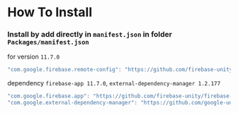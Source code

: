 # How To Install

### Install by add directly in `manifest.json` in folder `Packages/manifest.json`

for version `11.7.0`
```csharp
"com.google.firebase.remote-config": "https://github.com/firebase-unity/firebase-remote-config.git#11.7.0",
```


dependency `firebase-app 11.7.0`, `external-dependency-manager 1.2.177`
```csharp
"com.google.firebase.app": "https://github.com/firebase-unity/firebase-app.git#11.7.0",
"com.google.external-dependency-manager": "https://github.com/google-unity/external-dependency-manager.git#1.2.177",
```